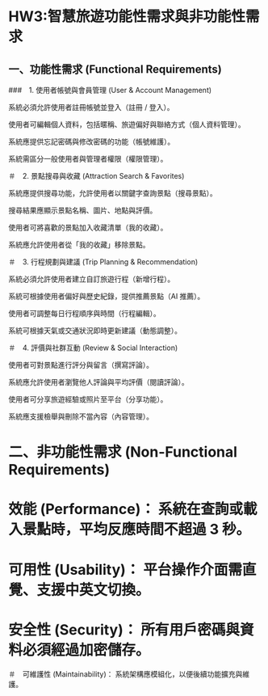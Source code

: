 # HW3:智慧旅遊功能性需求與非功能性需求
## 一、功能性需求 (Functional Requirements)
###　1. 使用者帳號與會員管理 (User & Account Management)

系統必須允許使用者註冊帳號並登入（註冊 / 登入）。

使用者可編輯個人資料，包括暱稱、旅遊偏好與聯絡方式（個人資料管理）。

系統應提供忘記密碼與修改密碼的功能（帳號維護）。

系統需區分一般使用者與管理者權限（權限管理）。

＃　2. 景點搜尋與收藏 (Attraction Search & Favorites)

系統應提供搜尋功能，允許使用者以關鍵字查詢景點（搜尋景點）。

搜尋結果應顯示景點名稱、圖片、地點與評價。

使用者可將喜歡的景點加入收藏清單（我的收藏）。

系統應允許使用者從「我的收藏」移除景點。

＃　3. 行程規劃與建議 (Trip Planning & Recommendation)

系統必須允許使用者建立自訂旅遊行程（新增行程）。

系統可根據使用者偏好與歷史紀錄，提供推薦景點（AI 推薦）。

使用者可調整每日行程順序與時間（行程編輯）。

系統可根據天氣或交通狀況即時更新建議（動態調整）。

＃　4. 評價與社群互動 (Review & Social Interaction)

使用者可對景點進行評分與留言（撰寫評論）。

系統應允許使用者瀏覽他人評論與平均評價（閱讀評論）。

使用者可分享旅遊經驗或照片至平台（分享功能）。

系統應支援檢舉與刪除不當內容（內容管理）。

# 二、非功能性需求 (Non-Functional Requirements)

# 效能 (Performance)： 系統在查詢或載入景點時，平均反應時間不超過 3 秒。
# 可用性 (Usability)： 平台操作介面需直覺、支援中英文切換。
# 安全性 (Security)： 所有用戶密碼與資料必須經過加密儲存。
＃　可維護性 (Maintainability)： 系統架構應模組化，以便後續功能擴充與維護。
